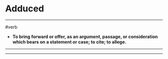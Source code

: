 # Adduced
---
#verb
- **To bring forward or offer, as an argument, passage, or consideration which bears on a statement or case; to cite; to allege.**
---
---

